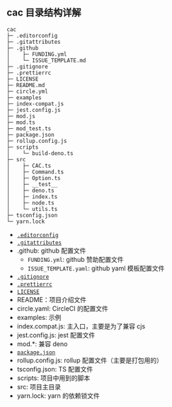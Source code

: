 ## cac 目录结构详解

```
cac
├─ .editorconfig
├─ .gitattributes
├─ .github
│    ├─ FUNDING.yml
│    └─ ISSUE_TEMPLATE.md
├─ .gitignore
├─ .prettierrc
├─ LICENSE
├─ README.md
├─ circle.yml
├─ examples
├─ index-compat.js
├─ jest.config.js
├─ mod.js
├─ mod.ts
├─ mod_test.ts
├─ package.json
├─ rollup.config.js
├─ scripts
│    └─ build-deno.ts
├─ src
│    ├─ CAC.ts
│    ├─ Command.ts
│    ├─ Option.ts
│    ├─ __test__
│    ├─ deno.ts
│    ├─ index.ts
│    ├─ node.ts
│    └─ utils.ts
├─ tsconfig.json
└─ yarn.lock
```

- [`.editorconfig`](../../common/files/editorconfig.md)
- [`.gitattributes`](../../common/files/gitattributes.md)
- .github: github 配置文件
  - `FUNDING.yml`: github 赞助配置文件
  - `ISSUE_TEMPLATE.yaml`: github yaml 模板配置文件
- [`.gitignore`](../../common/files/gitignore.md)
- [`.prettierrc`](../../common/files/prettierrc.md)
- [`LICENSE`](../../common/files/license.md)
- README：项目介绍文件
- circle.yaml: CircleCI 的配置文件
- examples: 示例
- index.compat.js: 主入口，主要是为了兼容 cjs
- jest.config.js: jest 配置文件
- mod.\*: 兼容 deno
- [`package.json`](../../common/files/package_json.md)
- rollup.config.js: rollup 配置文件（主要是打包用的）
- tsconfig.json: TS 配置文件
- scripts: 项目中用到的脚本
- src: 项目主目录
- yarn.lock: yarn 的依赖锁文件
